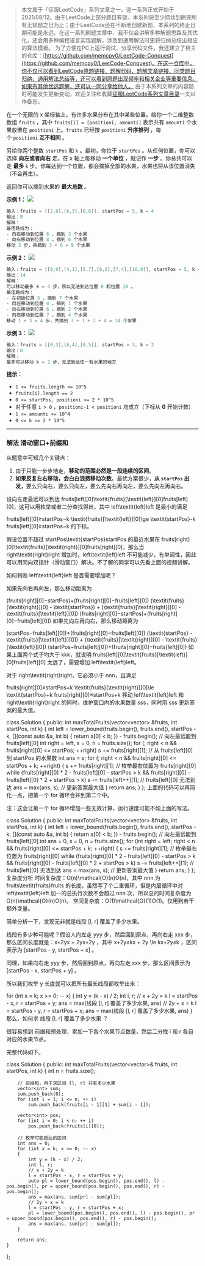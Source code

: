 > 本文属于「征服LeetCode」系列文章之一，这一系列正式开始于2021/08/12。由于LeetCode上部分题目有锁，本系列将至少持续到刷完所有无锁题之日为止；由于LeetCode还在不断地创建新题，本系列的终止日期可能是永远。在这一系列刷题文章中，我不仅会讲解多种解题思路及其优化，还会用多种编程语言实现题解，涉及到通用解法时更将归纳总结出相应的算法模板。
> <b></b>
> 为了方便在PC上运行调试、分享代码文件，我还建立了相关的仓库：[https://github.com/memcpy0/LeetCode-Conquest](https://github.com/memcpy0/LeetCode-Conquest)。在这一仓库中，你不仅可以看到LeetCode原题链接、题解代码、题解文章链接、同类题目归纳、通用解法总结等，还可以看到原题出现频率和相关企业等重要信息。如果有其他优选题解，还可以一同分享给他人。
> <b></b>
> 由于本系列文章的内容随时可能发生更新变动，欢迎关注和收藏[征服LeetCode系列文章目录](https://memcpy0.blog.csdn.net/article/details/119656559)一文以作备忘。

在一个无限的 x 坐标轴上，有许多水果分布在其中某些位置。给你一个二维整数数组 `fruits` ，其中 `fruits[i] = [positioni, amounti]` 表示共有 `amounti` 个水果放置在 `positioni` 上。`fruits` 已经按 `positioni` **升序排列** ，每个 `positioni` **互不相同** 。

另给你两个整数 `startPos` 和 `k` 。最初，你位于 `startPos` 。从任何位置，你可以选择 **向左或者向右** 走。在 x 轴上每移动 **一个单位** ，就记作 **一步** 。你总共可以走 **最多** `k` 步。你每达到一个位置，都会摘掉全部的水果，水果也将从该位置消失（不会再生）。

返回你可以摘到水果的 **最大总数** 。

**示例 1：**
![](https://assets.leetcode.com/uploads/2021/11/21/1.png)
```java
输入：fruits = [[2,8],[6,3],[8,6]], startPos = 5, k = 4
输出：9
解释：
最佳路线为：
- 向右移动到位置 6 ，摘到 3 个水果
- 向右移动到位置 8 ，摘到 6 个水果
移动 3 步，共摘到 3 + 6 = 9 个水果
```
**示例 2：**
![](https://assets.leetcode.com/uploads/2021/11/21/2.png)
```java
输入：fruits = [[0,9],[4,1],[5,7],[6,2],[7,4],[10,9]], startPos = 5, k = 4
输出：14
解释：
可以移动最多 k = 4 步，所以无法到达位置 0 和位置 10 。
最佳路线为：
- 在初始位置 5 ，摘到 7 个水果
- 向左移动到位置 4 ，摘到 1 个水果
- 向右移动到位置 6 ，摘到 2 个水果
- 向右移动到位置 7 ，摘到 4 个水果
移动 1 + 3 = 4 步，共摘到 7 + 1 + 2 + 4 = 14 个水果
```
**示例 3：**
![](https://assets.leetcode.com/uploads/2021/11/21/3.png)
```java
输入：fruits = [[0,3],[6,4],[8,5]], startPos = 3, k = 2
输出：0
解释：
最多可以移动 k = 2 步，无法到达任一有水果的地方
```
**提示：**
-   `1 <= fruits.length <= 10^5`
-   `fruits[i].length == 2`
-   `0 <= startPos, positioni <= 2 * 10^5`
-   对于任意 `i > 0` ，`positioni-1 < positioni` 均成立（下标从 **0** 开始计数）
-   `1 <= amounti <= 10^4`
-   `0 <= k <= 2 * 10^5`

---
### 解法 滑动窗口+前缀和
从题意中可知几个关键点：
1. 由于只能一步步地走，**移动的范围必然是一段连续的区间**。
2. **如果反复左右移动，会白白浪费移动次数**。最优方案很少，**从 `startPos` 出发**，要么只向右，要么只向左，要么先向右再向左，要么先向左再向右。

设向左走最远可以到达 fruits[left][0]\textit{fruits}[\textit{left}][0]fruits[left][0]，这可以用枚举或者二分查找得出，其中 left\textit{left}left 是最小的满足

fruits[left][0]≥startPos−k \textit{fruits}[\textit{left}][0]\ge \textit{startPos}-k
fruits[left][0]≥startPos−k
的下标。

假设位置不超过 startPos\textit{startPos}startPos 的最近水果在 fruits[right][0]\textit{fruits}[\textit{right}][0]fruits[right][0]，那么当 right\textit{right}right 增加时，left\textit{left}left 不可能减少，有单调性，因此可以用同向双指针（滑动窗口）解决。不了解的同学可以先看上面的视频讲解。

如何判断 left\textit{left}left 是否需要增加呢？

如果先向右再向左，那么移动距离为

(fruits[right][0]−startPos)+(fruits[right][0]−fruits[left][0]) (\textit{fruits}[\textit{right}][0] - \textit{startPos}) + (\textit{fruits}[\textit{right}][0] - \textit{fruits}[\textit{left}][0])
(fruits[right][0]−startPos)+(fruits[right][0]−fruits[left][0])
如果先向左再向右，那么移动距离为

(startPos−fruits[left][0])+(fruits[right][0]−fruits[left][0]) (\textit{startPos} - \textit{fruits}[\textit{left}][0]) + (\textit{fruits}[\textit{right}][0] - \textit{fruits}[\textit{left}][0])
(startPos−fruits[left][0])+(fruits[right][0]−fruits[left][0])
如果上面两个式子均大于 kkk，就说明 fruits[left][0]\textit{fruits}[\textit{left}][0]fruits[left][0] 太远了，需要增加 left\textit{left}left。

对于 right\textit{right}right，它必须小于 nnn，且满足

fruits[right][0]≤startPos+k \textit{fruits}[\textit{right}][0]\le \textit{startPos}+k
fruits[right][0]≤startPos+k
移动 left\textit{left}left 和 right\textit{right}right 的同时，维护窗口内的水果数量 sss，同时用 sss 更新答案的最大值。

class Solution {
public:
    int maxTotalFruits(vector<vector<int>> &fruits, int startPos, int k) {
        int left = lower_bound(fruits.begin(), fruits.end(), startPos - k, [](const auto &a, int b) {
            return a[0] < b;
        }) - fruits.begin(); // 向左最远能到 fruits[left][0]
        int right = left, s = 0, n = fruits.size();
        for (; right < n && fruits[right][0] <= startPos; ++right)
            s += fruits[right][1]; // 从 fruits[left][0] 到 startPos 的水果数
        int ans = s;
        for (; right < n && fruits[right][0] <= startPos + k; ++right) {
            s += fruits[right][1]; // 枚举最右位置为 fruits[right][0]
            while (fruits[right][0] * 2 - fruits[left][0] - startPos > k &&
                   fruits[right][0] - fruits[left][0] * 2 + startPos > k)
                s -= fruits[left++][1]; // fruits[left][0] 无法到达
            ans = max(ans, s); // 更新答案最大值
        }
        return ans;
    }
};
上面的代码可以再简化一点，把第一个 for 循环合并到第二个中。

注：这会让第一个 for 循环增加一些无效计算，运行速度可能不如上面的写法。


class Solution {
public:
    int maxTotalFruits(vector<vector<int>> &fruits, int startPos, int k) {
        int left = lower_bound(fruits.begin(), fruits.end(), startPos - k, [](const auto &a, int b) {
            return a[0] < b;
        }) - fruits.begin(); // 向左最远能到 fruits[left][0]
        int ans = 0, s = 0, n = fruits.size();
        for (int right = left; right < n && fruits[right][0] <= startPos + k; ++right) {
            s += fruits[right][1]; // 枚举最右位置为 fruits[right][0]
            while (fruits[right][0] * 2 - fruits[left][0] - startPos > k &&
                   fruits[right][0] - fruits[left][0] * 2 + startPos > k)
                s -= fruits[left++][1]; // fruits[left][0] 无法到达
            ans = max(ans, s); // 更新答案最大值
        }
        return ans;
    }
};
复杂度分析
时间复杂度：O(n)\mathcal{O}(n)O(n)，其中 nnn 为 fruits\textit{fruits}fruits 的长度。虽然写了个二重循环，但是内层循环中对 left\textit{left}left 加一的总执行次数不会超过 nnn 次，所以总的时间复杂度为 O(n)\mathcal{O}(n)O(n)。
空间复杂度：O(1)\mathcal{O}(1)O(1)。仅用到若干额外变量。

简单分析一下，发现无非就是线段 [l, r] 覆盖了多少水果。

线段有多少种可能呢？假设人向左走 yyy 步，然后回到原点，再向右走 xxx 步，那么区间长度就是：x+2yx + 2yx+2y ，其中 x+2y≤kx + 2y \le kx+2y≤k ，区间表示为 [startPos - y, startPos + x] 。

同理，如果向右走 yyy 步，然后回到原点，再向左走 xxx 步，那么区间表示为 [startPos - x, startPos + y] 。

所以我们枚举 y 长度就可以把所有最长线段都枚举出来：

for (int x = k; x >= 0; -- x)
{
    int y = (k - x) / 2;
    int l, r;
    // x + 2y = k
    l = startPos - x, r = startPos + y;
    ans = max(线段 [l, r] 覆盖了多少水果, ans)
    // 2y + x = k
    l = startPos - y, r = startPos + x;
    ans = max(线段 [l, r] 覆盖了多少水果, ans)
}
那么，如何求 线段 [l, r] 覆盖了多少水果 ？

很容易想到 前缀和预处理，累加一下各个水果节点数量，然后二分找 l 和 r 各自对应的水果节点。

完整代码如下。

class Solution {
public:
    int maxTotalFruits(vector<vector<int>>& fruits, int startPos, int k) {
        int n = fruits.size();
        
        // 前缀和，用于求区间 [l, r] 共有多少水果
        vector<int> sum;
        sum.push_back(0);
        for (int i = 1; i <= n; ++ i)
            sum.push_back(fruits[i - 1][1] + sum[i - 1]);

        vector<int> pos;
        for (int i = 0; i < n; ++ i)
            pos.push_back(fruits[i][0]);

        // 枚举可能抵达的区间
        int ans = 0;
        for (int x = k; x >= 0; -- x)
        {
            int y = (k - x) / 2;
            int l, r;
            // x + 2y = k
            l = startPos - x, r = startPos + y;
            auto pl = lower_bound(pos.begin(), pos.end(), l) - pos.begin(), pr = upper_bound(pos.begin(), pos.end(), r) - pos.begin();
            ans = max(ans, sum[pr] - sum[pl]);
            // 2y + x = k
            l = startPos - y, r = startPos + x;
            pl = lower_bound(pos.begin(), pos.end(), l) - pos.begin(), pr = upper_bound(pos.begin(), pos.end(), r) - pos.begin();
            ans = max(ans, sum[pr] - sum[pl]);
        }
        
        return ans;
    }
};
 